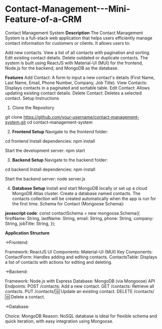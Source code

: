 # Contact-Management---Mini-Feature-of-a-CRM
Contact Management System
**Description**
The Contact Management System is a full-stack web application that helps users efficiently manage contact information for customers or clients. It allows users to:

Add new contacts.
View a list of all contacts with pagination and sorting.
Edit existing contact details.
Delete outdated or duplicate contacts.
The system is built using ReactJS with Material-UI (MUI) for the frontend, Node.js for the backend, and MongoDB as the database.

**Features**
Add Contact: A form to input a new contact's details (First Name, Last Name, Email, Phone Number, Company, Job Title).
View Contacts: Displays contacts in a paginated and sortable table.
Edit Contact: Allows updating existing contact details.
Delete Contact: Deletes a selected contact.
Setup Instructions
1. Clone the Repository

git clone https://github.com/your-username/contact-management-system.git
cd contact-management-system

2. **Frontend Setup**
Navigate to the frontend folder:

cd frontend
Install dependencies:
npm install

Start the development server:
npm start

3. **Backend Setup**
Navigate to the backend folder:

cd backend
Install dependencies:
npm install

Start the backend server:
node server.js

4. **Database Setup**
Install and start MongoDB locally or set up a cloud MongoDB Atlas cluster.
Create a database named contacts.
The contacts collection will be created automatically when the app is run for the first time.
Schema for Contact (Mongoose Schema):

**javascript code**:
const contactSchema = new mongoose.Schema({
  firstName: String,
  lastName: String,
  email: String,
  phone: String,
  company: String,
  jobTitle: String,
});


**Application Structure**

->Frontend:

Framework: ReactJS
UI Components: Material-UI (MUI)
Key Components:
ContactForm: Handles adding and editing contacts.
ContactsTable: Displays a list of contacts with actions for editing and deleting.

->Backend:

Framework: Node.js with Express
Database: MongoDB (via Mongoose)
API Endpoints:
POST /contacts: Add a new contact.
GET /contacts: Retrieve all contacts.
PUT /contacts/:id: Update an existing contact.
DELETE /contacts/:id: Delete a contact.

->Database:

Choice: MongoDB
Reason: NoSQL database is ideal for flexible schema and quick iteration, with easy integration using Mongoose.
